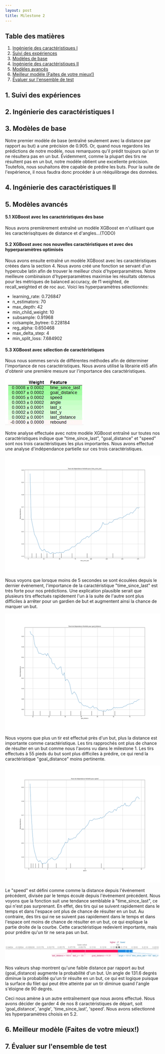 ```yaml
---
layout: post
title: Milestone 2
---
```


## Table des matières

1. [Ingénierie des caractéristiques I](#ingenierie_des_caracteristiques_1)
2. [Suivi des expériences](#suivi_experiences)
3. [Modèles de base](#modeles_de_base)
4. [Ingénierie des caractéristiques II](#ingenierie_des_caracteristiques_2)
5. [Modèles avancés](#modeles_avances)
6. [Meilleur modèle (Faites de votre mieux!)](#meilleur_modele)
7. [Évaluer sur l'ensemble de test](#evaluer_ensemble_test)

## 1. Suivi des expériences

## 2. Ingénierie des caractéristiques I

## 3. Modèles de base

Notre premier modèle de base (entraîné seulement avec la distance par rapport au but) a une précision de 0.905. Or, quand nous regardons les prédictions de notre modèle, 
nous remarquons qu'il prédit toujours qu'un tir ne résultera pas en un but. Évidemment, comme la plupart des tirs ne résultent pas en un but, notre modèle obtient
une excellente précision. Toutefois, nous souhaitons être capable de prédire les buts. Pour la suite de l'expérience, il nous faudra donc procéder
à un rééquilibrage des données.

## 4. Ingénierie des caractéristiques II

## 5. Modèles avancés

#### 5.1 XGBoost avec les caractéristiques des base
Nous avons premièrement entraîné un modèle XGBoost en n'utilisant que les caractérisqitques de distance et d'angles...(TODO)

#### 5.2 XGBoost avec nos nouvelles caractéristiques et avec des hyperparamètres optimisés
Nous avons ensuite entraîné un modèle XGBoost avec les caractéristiques créées dans la section 4. Nous avons créé une fonction se servant d'un hypercube latin afin de trouver le meilleur choix d'hyperparamètres. Notre meilleure combinaison d'hyperparamètres maximise les résultats obtenus pour les métriques de balanced accuracy, de f1 weighted, de recall_weighted et de roc auc. Voici les hyperparamètres sélectionnés:

<ul>
  <li>learning_rate: 0.726847</li>
  <li>n_estimators: 70</li>
  <li>max_depth: 42</li>
  <li>min_child_weight: 10</li>
  <li>subsample: 0.91968</li>
  <li>colsample_bytree: 0.228184</li>
  <li>reg_alpha: 0.650468</li>
  <li>max_delta_step: 4</li>
  <li>min_split_loss: 7.684902</li>
</ul>

#### 5.3 XGBoost avec sélection de caractéristiques
Nous nous sommes servis de différentes méthodes afin de déterminer l'importance de nos caractéristiques. Nous avons utilisé la librairie eli5 afin d'obtenir une première mesure sur l'importance des caractéristiques. 

![eli5](https://raw.githubusercontent.com/julien-hebert-doutreloux/Project-Blog-IFT6758-A23/main/public/milestone_2/eli5.jpg)

Notre analyse effectuée avec notre modèle XGBoost entraîné sur toutes nos caractéristiques indique que "time_since_last", "goal_distance" et "speed" sont nos trois caractéristiques les plus importantes. Nous avons effectué une analyse d'indépendance partielle sur ces trois caractéristiques.

![time_since_last](https://raw.githubusercontent.com/julien-hebert-doutreloux/Project-Blog-IFT6758-A23/main/public/milestone_2/time_since_last_plot.png)

Nous voyons que lorsque moins de 5 secondes se sont écoulées depuis le dernier événement, l'importance de la caractéristique "time_since_last" est très forte pour nos prédictions. Une explication plausible serait que plusieurs tirs effectués rapidement l'un à la suite de l'autre sont plus difficiles à arrêter pour un gardien de but et augmentent ainsi la chance de marquer un but. 

![goal_distance](https://raw.githubusercontent.com/julien-hebert-doutreloux/Project-Blog-IFT6758-A23/main/public/milestone_2/goal_distance_plot.png)

Nous voyons que plus un tir est effectué près d'un but, plus la distance est importante comme caractéristique. Les tirs rapprochés ont plus de chance de résulter en un but comme nous l'avons vu dans le milestone 1. Les tirs effectués à 55 pieds du but sont plus difficiles à prédire, ce qui rend la caractéristique "goal_distance" moins pertinente.

![speed](https://raw.githubusercontent.com/julien-hebert-doutreloux/Project-Blog-IFT6758-A23/main/public/milestone_2/speed_plot.png)

Le "speed" est défini comme comme la distance depuis l'événement précédent, divisée par le temps écoulé depuis l'événement précédent. Nous voyons que la fonction suit une tendance semblable à "time_since_last", ce qui n'est pas surprenant. En effet, des tirs qui se suivent rapidement dans le temps et dans l'espace ont plus de chance de résulter en un but. Au contraire, des tirs qui ne se suivent pas rapidement dans le temps et dans l'espace ont moins de chance de résulter en un but, ce qui explique la partie droite de la courbe. Cette caractéristique redevient importante, mais pour prédire qu'un tir ne sera pas un but. 

![eli5](https://raw.githubusercontent.com/julien-hebert-doutreloux/Project-Blog-IFT6758-A23/main/public/milestone_2/shap.jpg)

Nos valeurs shap montrent qu'une faible distance par rapport au but (goal_distance) augmente la probabilité d'un but. Un angle de 131.6 degrés diminue la probabilité qu'un tir résulte en un but, ce qui est logique puisque la surface du filet qui peut être atteinte par un tir diminue quand l'angle s'éloigne de 90 degrés.

Ceci nous amène à un autre entraînement que nous avons effectué. Nous avons décider de garder  4 de nos 8 caractéristiques de départ, soit 'goal_distance', 'angle', 'time_since_last', 'speed'. Nous avons sélectionné les hyperparamètres choisis en 5.2. 

## 6. Meilleur modèle (Faites de votre mieux!)

## 7. Évaluer sur l'ensemble de test
